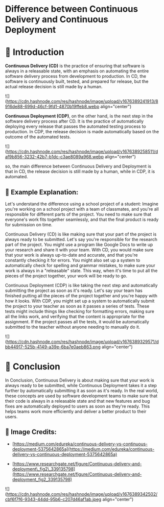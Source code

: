 # Difference between Continuous Delivery and Continuous Deployment

# 📍 Introduction

**Continuous Delivery (CD)** is the practice of ensuring that software is always in a releasable state, with an emphasis on automating the entire software delivery process from development to production. In CD, the software is continuously built, tested, and prepared for release, but the actual release decision is still made by a human.

![](https://cdn.hashnode.com/res/hashnode/image/upload/v1676389241913/8916de88-699d-46cf-9fd1-4870b19ffeb8.webp align="center")

**Continuous Deployment (CDP)**, on the other hand, is the next step in the software delivery process after CD. It is the practice of automatically deploying every release that passes the automated testing process to production. In CDP, the release decision is made automatically based on the outcome of the automated tests.

![](https://cdn.hashnode.com/res/hashnode/image/upload/v1676389258511/daf9b856-3232-42b7-b1dc-c3ae8089a968.webp align="center")

so, the main difference between Continuous Delivery and Deployment is that in CD, the release decision is still made by a human, while in CDP, it is automated.

## 🔸 Example Explanation:

Let's understand the difference using a school project of a student: Imagine you're working on a school project with a team of classmates, and you're all responsible for different parts of the project. You need to make sure that everyone's work fits together seamlessly, and that the final product is ready for submission on time.

Continuous Delivery (CD) is like making sure that your part of the project is always ready to be submitted. Let's say you're responsible for the research part of the project. You might use a program like Google Docs to write up your research and share it with your team. With CD, you would make sure that your work is always up-to-date and accurate, and that you're constantly checking it for errors. You might also set up a system to automatically check for spelling and grammar mistakes, to make sure your work is always in a "releasable" state. This way, when it's time to put all the pieces of the project together, your work will be ready to go.

Continuous Deployment (CDP) is like taking the next step and automatically submitting the project as soon as it's ready. Let's say your team has finished putting all the pieces of the project together and you're happy with how it looks. With CDP, you might set up a system to automatically submit the project to your teacher as soon as it passes a series of tests. These tests might include things like checking for formatting errors, making sure all the links work, and verifying that the content is appropriate for the assignment. If the project passes all the tests, it would be automatically submitted to the teacher without anyone needing to manually do it.

![](https://cdn.hashnode.com/res/hashnode/image/upload/v1676389329571/dbb44917-525b-4149-a39e-6ba7e0aeb863.png align="center")

# 📍 Conclusion

In Conclusion, Continuous Delivery is about making sure that your work is always ready to be submitted, while Continuous Deployment takes it a step further by automatically submitting it as soon as it's ready. In the real world, these concepts are used by software development teams to make sure that their code is always in a releasable state and that new features and bug fixes are automatically deployed to users as soon as they're ready. This helps teams work more efficiently and deliver a better product to their users.

## 🔹 Image Credits:

* [https://medium.com/edureka/continuous-delivery-vs-continuous-deployment-5375642865a](https://medium.com/edureka/continuous-delivery-vs-continuous-deployment-5375642865a)
    
* [https://www.researchgate.net/figure/Continuous-delivery-and-deployment\_fig2\_339135798](https://www.researchgate.net/figure/Continuous-delivery-and-deployment_fig2_339135798)
    

![](https://cdn.hashnode.com/res/hashnode/image/upload/v1676389342502/cbf6f7f6-9343-44dd-95b6-c207d46af1ab.jpeg align="center")